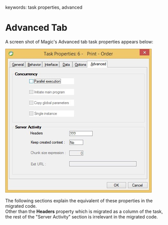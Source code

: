 ﻿keywords: task properties, advanced 
# Advanced Tab
A screen shot of Magic's Advanced tab task properties appears below:

![Task properties advanced screen](Task-Properties-Advanced.jpg)

The following sections explain the equivalent of these properties in the migrated code.  
Other than the **Headers** property which is migrated as a column of the task, 
the rest of the "Server Activity" section is irrelevant in the migrated code.
